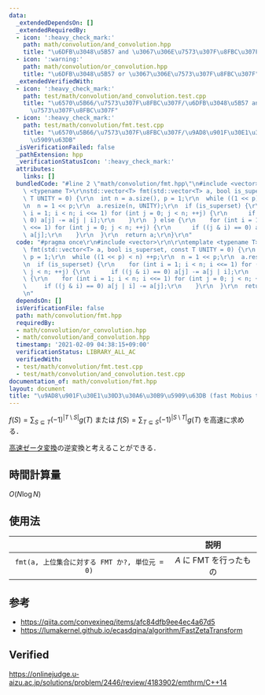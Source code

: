 ```yaml
---
data:
  _extendedDependsOn: []
  _extendedRequiredBy:
  - icon: ':heavy_check_mark:'
    path: math/convolution/and_convolution.hpp
    title: "\u6DFB\u3048\u5B57 and \u3067\u306E\u7573\u307F\u8FBC\u307F"
  - icon: ':warning:'
    path: math/convolution/or_convolution.hpp
    title: "\u6DFB\u3048\u5B57 or \u3067\u306E\u7573\u307F\u8FBC\u307F"
  _extendedVerifiedWith:
  - icon: ':heavy_check_mark:'
    path: test/math/convolution/and_convolution.test.cpp
    title: "\u6570\u5B66/\u7573\u307F\u8FBC\u307F/\u6DFB\u3048\u5B57 and \u3067\u306E\
      \u7573\u307F\u8FBC\u307F"
  - icon: ':heavy_check_mark:'
    path: test/math/convolution/fmt.test.cpp
    title: "\u6570\u5B66/\u7573\u307F\u8FBC\u307F/\u9AD8\u901F\u30E1\u30D3\u30A6\u30B9\
      \u5909\u63DB"
  _isVerificationFailed: false
  _pathExtension: hpp
  _verificationStatusIcon: ':heavy_check_mark:'
  attributes:
    links: []
  bundledCode: "#line 2 \"math/convolution/fmt.hpp\"\n#include <vector>\r\n\r\ntemplate\
    \ <typename T>\r\nstd::vector<T> fmt(std::vector<T> a, bool is_superset, const\
    \ T UNITY = 0) {\r\n  int n = a.size(), p = 1;\r\n  while ((1 << p) < n) ++p;\r\
    \n  n = 1 << p;\r\n  a.resize(n, UNITY);\r\n  if (is_superset) {\r\n    for (int\
    \ i = 1; i < n; i <<= 1) for (int j = 0; j < n; ++j) {\r\n      if ((j & i) ==\
    \ 0) a[j] -= a[j | i];\r\n    }\r\n  } else {\r\n    for (int i = 1; i < n; i\
    \ <<= 1) for (int j = 0; j < n; ++j) {\r\n      if ((j & i) == 0) a[j | i] -=\
    \ a[j];\r\n    }\r\n  }\r\n  return a;\r\n}\r\n"
  code: "#pragma once\r\n#include <vector>\r\n\r\ntemplate <typename T>\r\nstd::vector<T>\
    \ fmt(std::vector<T> a, bool is_superset, const T UNITY = 0) {\r\n  int n = a.size(),\
    \ p = 1;\r\n  while ((1 << p) < n) ++p;\r\n  n = 1 << p;\r\n  a.resize(n, UNITY);\r\
    \n  if (is_superset) {\r\n    for (int i = 1; i < n; i <<= 1) for (int j = 0;\
    \ j < n; ++j) {\r\n      if ((j & i) == 0) a[j] -= a[j | i];\r\n    }\r\n  } else\
    \ {\r\n    for (int i = 1; i < n; i <<= 1) for (int j = 0; j < n; ++j) {\r\n \
    \     if ((j & i) == 0) a[j | i] -= a[j];\r\n    }\r\n  }\r\n  return a;\r\n}\r\
    \n"
  dependsOn: []
  isVerificationFile: false
  path: math/convolution/fmt.hpp
  requiredBy:
  - math/convolution/or_convolution.hpp
  - math/convolution/and_convolution.hpp
  timestamp: '2021-02-09 04:38:15+09:00'
  verificationStatus: LIBRARY_ALL_AC
  verifiedWith:
  - test/math/convolution/fmt.test.cpp
  - test/math/convolution/and_convolution.test.cpp
documentation_of: math/convolution/fmt.hpp
layout: document
title: "\u9AD8\u901F\u30E1\u30D3\u30A6\u30B9\u5909\u63DB (fast Mobius transform)"
---
```


$f(S) = \sum_{S \subseteq T} (-1)^{\lvert T \setminus S \rvert} g(T)$ または $f(S) = \sum_{T \subseteq S} (-1)^{\lvert S \setminus T \rvert} g(T)$ を高速に求める．

[高速ゼータ変換](fzt.md)の逆変換と考えることができる．


## 時間計算量

$O(N\log{N})$


## 使用法

||説明|
|:--:|:--:|
|`fmt(a, 上位集合に対する FMT か?, 単位元 = 0)`|$A$ に FMT を行ったもの|


## 参考

- https://qiita.com/convexineq/items/afc84dfb9ee4ec4a67d5
- https://lumakernel.github.io/ecasdqina/algorithm/FastZetaTransform


## Verified

https://onlinejudge.u-aizu.ac.jp/solutions/problem/2446/review/4183902/emthrm/C++14
